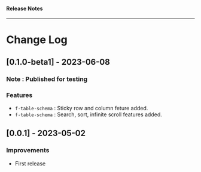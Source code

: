 <h4 class="margin-btm-8">Release Notes</h4>
<hr class="margin-btm-32" />

# Change Log

## [0.1.0-beta1] - 2023-06-08

### Note : Published for testing

### Features

- `f-table-schema` : Sticky row and column feture added.
- `f-table-schema` : Search, sort, infinite scroll features added.

## [0.0.1] - 2023-05-02

### Improvements

- First release
